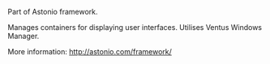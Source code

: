 Part of Astonio framework.

Manages containers for displaying user interfaces. Utilises Ventus Windows Manager.

More information: http://astonio.com/framework/